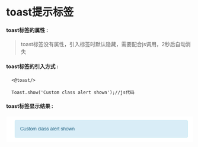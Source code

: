 # toast提示**标签**

#### toast**标签的属性 :**

> toast标签没有属性，引入标签时默认隐藏，需要配合js调用，2秒后自动消失

#### toast标签的引入方式 :

```
  <@toast/>

  Toast.show('Custom class alert shown');//js代码
```

#### toast标签显示结果 :
![](/assets/toast.png)

